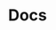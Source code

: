 ---
home: true
title: Docs
heroImage: /images/logo.png
tagline: Impressive JavaScript lazy loading for images
actions:
- text: Get started →
  link: /documentation
  type: primary
- text: Usage example
  link: https://codesandbox.io/s/smooth-loader-example-usage-5xr6h
  type: secondary
features:
- title:  Written in TypeScript
  details: Package is fully written with TypeScript.
- title: Image preview
  details: For image elements, you can show minified version of the image on initial page load.
- title: Smooth
  details: Loads images with a smooth fade out animation.
footer: MIT Licensed | Copyright © 2018 - present Serhii Cho
---